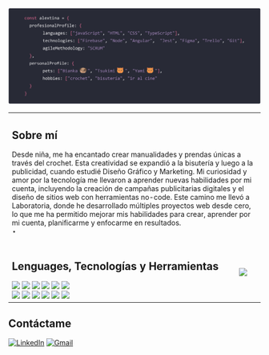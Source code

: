 [![alextina](/alextina.png)](https://github.com/alextina)
<table>
    <tr>
        <td colspan="2">
            <h2>Sobre mí</h2>
            <p>
                Desde niña, me ha encantado crear manualidades y prendas únicas a través del crochet. Esta
                creatividad se expandió a la bisutería y luego a la publicidad, cuando estudié Diseño Gráfico y
                Marketing. Mi curiosidad y amor por la tecnología me llevaron a aprender nuevas habilidades por mi
                cuenta, incluyendo la creación de campañas publicitarias digitales y el diseño de sitios web con
                herramientas no-code. Este camino me llevó a Laboratoria, donde he desarrollado múltiples proyectos
                web desde cero, lo que me ha permitido mejorar mis habilidades para crear, aprender por mi cuenta,
                planificarme y enfocarme en resultados.
                <br>
                ⋆
            </p>
        </td>
    </tr>
    <tr>
        <td>
            <h2>Lenguages, Tecnologías y Herramientas</h2>
            <a href="https://github.com/alextina"><img src="https://skillicons.dev/icons?i=js"></a>
            <a href="https://github.com/alextina"><img src="https://skillicons.dev/icons?i=html"></a>
            <a href="https://github.com/alextina"><img src="https://skillicons.dev/icons?i=css"></a>
            <a href="https://github.com/alextina"><img src="https://skillicons.dev/icons?i=ts"></a>
            <a href="https://github.com/alextina"><img src="https://skillicons.dev/icons?i=nodejs"></a>
            <a href="https://github.com/alextina"><img src="https://skillicons.dev/icons?i=angular"></a>
            <br>
            <a href="https://github.com/alextina"><img src="https://skillicons.dev/icons?i=firebase"></a>
            <a href="https://github.com/alextina"><img src="https://skillicons.dev/icons?i=jest"></a>
            <a href="https://github.com/alextina"><img src="https://skillicons.dev/icons?i=vscode"></a>
            <a href="https://github.com/alextina"><img src="https://skillicons.dev/icons?i=git"></a>
            <a href="https://github.com/alextina"><img src="https://skillicons.dev/icons?i=github"></a>
            <a href="https://github.com/alextina"><img src="https://skillicons.dev/icons?i=figma"></a>
        </td>
        <td>
            <a href="https://github.com/alextina"><img src="https://github-readme-stats.vercel.app/api/top-langs/?username=alextina&theme=dracula">
        </td>
    </tr>
</table>

## Contáctame
[![LinkedIn](https://img.shields.io/badge/linkedin-%230077B5.svg?style=for-the-badge&logo=linkedin&logoColor=white)](https://www.linkedin.com/in/alextina/)
[![Gmail](https://img.shields.io/badge/Gmail-D14836?style=for-the-badge&logo=gmail&logoColor=white)](mailto:castilloavilaa@gmail.com)
